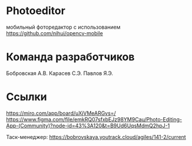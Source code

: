 # Photoeditor
мобильный фоторедактор с использованием https://github.com/nihui/opencv-mobile
# Команда разработчиков
Бобровская А.В.
Карасев С.Э.
Павлов Я.Э.
# Ссылки
https://miro.com/app/board/uXjVMeARGvs=/
https://www.figma.com/file/emkRQ07sfxbEJz98YM9Cau/Photo-Editing-App-(Community)?node-id=43%3A120&t=B9Ud6UqsMdmQ2hpJ-1

Таск-менеджер: https://bobrovskaya.youtrack.cloud/agiles/141-2/current
